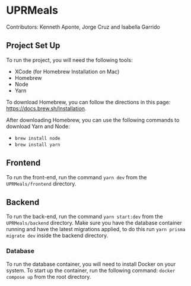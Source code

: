 # UPRMeals

Contributors: Kenneth Aponte, Jorge Cruz and Isabella Garrido


## Project Set Up

To run the project, you will need the following tools:
- XCode (for Homebrew Installation on Mac)
- Homebrew
- Node
- Yarn

To download Homebrew, you can follow the directions in this page: https://docs.brew.sh/Installation.


After downloading Homebrew, you can use the following commands to download Yarn and Node:
- `brew install node`
- `brew install yarn`

## Frontend

To run the front-end, run the command `yarn dev` from the `UPRMeals/frontend` directory.

## Backend

To run the back-end, run the command `yarn start:dev` from the `UPRMeals/backend` directory.
Make sure you have the database container running and have the latest migrations applied, to do this run `yarn prisma migrate dev` inside the backend directory.

### Database

To run the database container, you will need to install Docker on your system. To start up the container, run the following command: `docker compose up` from the root directory.




